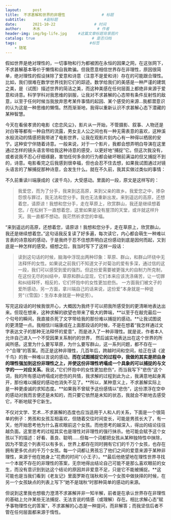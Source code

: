 ```yaml
---
layout:     post                       
title:  不求甚解和世界的非理性                # 标题
subtitle:        #副标题
date:       2021-10-22                 # 时间
author:     木水                         # 作者
header-img: img/bg-life.jpg     #这篇文章标题背景图片
catalog: true                         # 是否归档
tags:                                #标签
    - 随笔
---
```

假如世界是绝对理性的，一切事物和行为都被困在永恒的因果之网，在这张网下，不求甚解基本等价于懒惰和自我欺骗。但我愿意相信世界存在非理性，原因很简单，绝对理性的假设抹除了爱意和诗意（注意不是爱和诗）存在的可能跟合理性。比如，我们很难在数学世界找到它们的踪迹。数学给我们的美感是一种严谨的建筑之美，是（试图）描述世界的简洁之美，而这种美感在任何层面上都绝非来源于爱意和诗意。科学学科对我思维的驯服，让我对不求甚解的心态带有条件反射性的敌意，以至于任何时候当我放弃思考某件事情的起因、某个感受的来源…我都潜意识的认为这是一种思维的懒惰。然而渐渐地，我得以重新认识不求甚解心态下潜藏的某种智慧。

今天在看侯孝贤的电影《恋恋风尘》，影片从一开始，不管摄影、叙事、人物还是对白等等都有一种自然的流露，男女主人公之间也有一种无需表意的喜欢，这种溪水般流动的情感把我带进了电影世界，让我在观影片刻内心有一种得以栖居的安宁。这种安宁伴随着诗意。一般来说，对于一个影片，我都会想弄明白导演在这里通过怎样的镜头语言带给我这种诗意的感受，以更好地“捕捉”它。但这次我没有，或者说我不忍心仔细琢磨，害怕任何多余的行为都会破坏眼前满溢的但又捕捉不到的，诗意。电影看完之后我感到很幸福，但也会忍不住去想，如果我试图通过对镜头语言的了解捕捉那种诗意，会发生什么。就在不久前，我其实做过类似的事情：

不久前重读川端康成的《波千鸟》，大受感动。里面的一段，原文是这样写的：

>我爱您，而为了分手，我来到这高原，来到父亲的故乡。我爱您之中，掺杂怨恨与罪过，我无法和您分手。我也无法重新出发。来到遥远的高原，还想着您，请原谅！我想和您分手，走在草原上，欣赏群山，我还是继续想着您。/ 在松树下一直想着您，这里如果是没有屋顶的天堂，或许就这样升天。我一直都不想动。我茫然祈求您的幸福。

“来到遥远的高原，还想着您，请原谅！我想和您分手，走在草原上，欣赏群山，我还是继续想着您。”这句话我反复读了好多遍，每次读它，内心都会萌生一种难以言表的诗意般的感动，于是我终于忍不住想弄明白这份感动到底是因何而起，又到底是一种怎样的感受。细想之后，我当时写下了这样一段话：

>读到这句话的时候，脑海中浮现出两种印象：草原、群山，和群山环绕中无法释怀的女性。如果说之前我们不知道文子对菊治的爱有多深，通过信的这一段，我们可以感受到爱的强烈。但这份爱需要被更强大的自制力所克制，在这份无尽的纠结中，草原和群山显现，它们本来应该洗涤痛苦，让一切罪和纠结释怀，相反的，它们怀抱中的女性更加悲伤。 一方面我们被文子的爱所感动，另一方面，拿川端自己的话来说，这份爱”本身就是一种徒劳“（《雪国》：生存本身就是一种徒劳）。

写完这段话的时候我很开心，大概因为我终于可以把我所感受到的更清晰地表达出来。但现在想来，这种求解的欲望也带来了极大的弊端，**以至于在敲完最后一个句号的瞬间，我直接杀死了文字带给我的那份难以捕捉的感动。**让我试图说的更清楚一点。我相信川端康成在上面那段话的时候，不是在想着“我怎样通过文字表达文子的那种无法释怀的爱意”，而是进入了一种非理性。就是说，作者本人允许自己进入一个不受因果关系制约的世界， 然后诚实地表达出在这个世界的所闻所感。这里为什么要写草原，为什么要写群山，这一系列问题，都不存在一个“合理”的答案。而正是这种非理性，几百年后，跨越时间和空间，给正在读《波千鸟》的我一种难以言说的感动。**而在试图捕捉它的过程中，我做的其实是把自身的理性强加到这份非理性之上，并使这份非理性坍塌成一个具象的可以捕捉的与文字的一一对应关系**。我说，”它们怀抱中的女性更加悲伤“，而当我写下”悲伤“这个词，我的所有感动坍塌成对悲伤的共情，我求解的过程到此为止，我满意地起身离开，那份难以捕捉的感动也消失不见了。**所以，某种意义上，不求甚解实际上是一种更虔诚的求知态度。**如果我不曾赋予这份感情以”悲伤“，这份漂浮在空中的感动对我而言便还是未知的，而只要它依然是未知的状态，我就会不断地去感受它，不断地赋予它新生。

不仅对文学、艺术…不求甚解的态度也应当适用于人和人的关系，下面是一个很简单的例子：男孩和女孩互相喜欢，但随着交往时间变长，可能是男孩长大了，有一天，他开始思考他为什么喜欢眼前这个女孩。而他思考的越深入，得出的结论往往越负面。这里思考的过程其实也是理性对非理性的强行抹杀。他可能会赋予这个女孩以下的描述：好看、善良、聪明……但每一个词都把女孩从某种独特性中抹除，因为不管这个列表可以有多长，世界上都存在同时拥有它们的千万个女孩，也存在拥有更多优点的千万个女孩。每一个词都让男孩忘了他们之间的爱意来源于某种非理性，来源于他在她身上”花费的时间“（小王子）。**最后他绝望地在理性世界寻找一个本就不存在的非理性的答案，无奈地得出结论自己可能不是那么喜欢眼前的女生，而没有意识到到达这个结论的原因并非爱意不足，只是它不能被捕捉。**这可能也是当我们看到《老友记》里面罗斯在瑞秋和另一个女孩中做抉择的时候，在另一个女孩缺点的列表上写下”她不是瑞秋“时那种简单的感动的来源。

但说到这里我也想极力澄清不求甚解并非一知半解，前者是在承认世界存在非理性的基础上允许某些无法捕捉、无法言说的情感（或理解）存在。相比求解心态”赋予事物理性化的答案“，不求甚解的心态是一种提问，而非解答；而我坚信后者不管在任何层面都来源于惰性。
